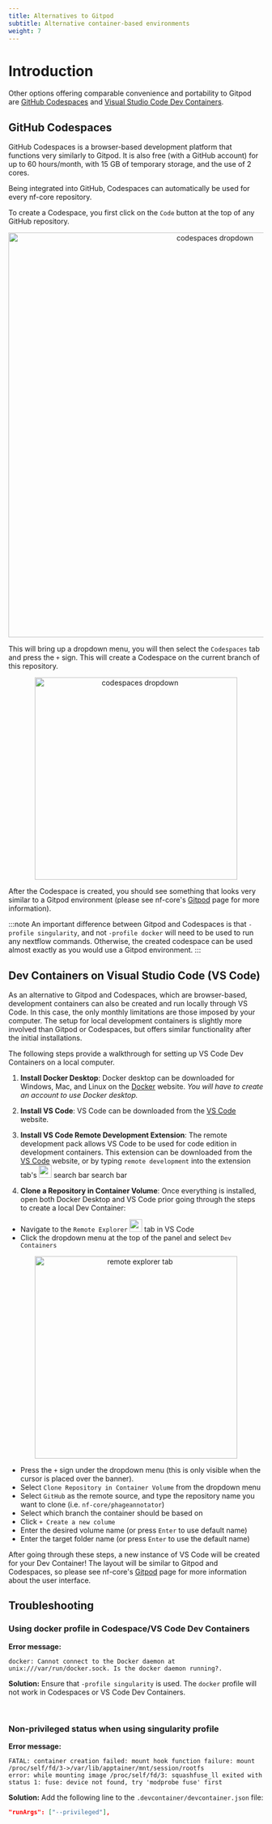 ```yaml
---
title: Alternatives to Gitpod
subtitle: Alternative container-based environments
weight: 7
---
```


# Introduction

Other options offering comparable convenience and portability to Gitpod are [GitHub Codespaces](https://github.com/features/codespaces) and [Visual Studio Code Dev Containers](https://code.visualstudio.com/docs/devcontainers/containers).

## GitHub Codespaces

GitHub Codespaces is a browser-based development platform that functions very similarly to Gitpod. It is also free (with a GitHub account) for up to 60 hours/month, with 15 GB of temporary storage, and the use of 2 cores.

Being integrated into GitHub, Codespaces can automatically be used for every nf-core repository.

To create a Codespace, you first click on the `Code` button at the top of any GitHub repository.

<p align="center">
  <img src="/images/contributing/gitpod/codespaces-button.png" alt="codespaces dropdown" width="800"/>
</p>

This will bring up a dropdown menu, you will then select the `Codespaces` tab and press the `+` sign. This will create a Codespace on the current branch of this repository.

<p align="center">
  <img src="/images/contributing/gitpod/codespaces-dropdown.png" alt="codespaces dropdown" width="400"/>
</p>

After the Codespace is created, you should see something that looks very similar to a Gitpod environment (please see nf-core's [Gitpod](gitpod/index.md) page for more information).

:::note
An important difference between Gitpod and Codespaces is that `-profile singularity`, and not `-profile docker` will need to be used to run any nextflow commands. Otherwise, the created codespace can be used almost exactly as you would use a Gitpod environment.
:::

## Dev Containers on Visual Studio Code (VS Code)

As an alternative to Gitpod and Codespaces, which are browser-based, development containers can also be created and run locally through VS Code. In this case, the only monthly limitations are those imposed by your computer. The setup for local development containers is slightly more involved than Gitpod or Codespaces, but offers similar functionality after the initial installations.

The following steps provide a walkthrough for setting up
VS Code Dev Containers on a local computer.

1. **Install Docker Desktop**: Docker desktop can be downloaded for Windows, Mac, and Linux on the [Docker](https://www.docker.com/products/docker-desktop/) website. _You will have to create an account to use Docker desktop._

2. **Install VS Code**: VS Code can be downloaded from the [VS Code](https://code.visualstudio.com/Download) website.

3. **Install VS Code Remote Development Extension**: The remote development pack allows VS Code to be used for code edition in development containers. This extension can be downloaded from the [VS Code](https://code.visualstudio.com/Download) website, or by typing `remote development` into the extension tab's
   <img src="/images/contributing/gitpod/extension.png" alt="codespaces dropdown" width="25"/> search bar search bar

4. **Clone a Repository in Container Volume**: Once everything is installed, open both Docker Desktop and VS Code prior going through the steps to create a local Dev Container:

- Navigate to the `Remote Explorer`
  <img src="/images/contributing/gitpod/remote-explorer-tab.png" alt="remote explorer tab" width="25"/> tab in VS Code
- Click the dropdown menu at the top of the panel and select `Dev Containers`

<p align="center">
  <img src="/images/contributing/gitpod/remote-explorer-dropdown.png" alt="remote explorer tab" width="400"/>
</p>

- Press the `+` sign under the dropdown menu (this is only visible when the cursor is placed over the banner).
- Select `Clone Repository in Container Volume` from the dropdown menu
- Select `GitHub` as the remote source, and type the repository name you want to clone (i.e. `nf-core/phageannotator`)
- Select which branch the container should be based on
- Click `+ Create a new colume`
- Enter the desired volume name (or press `Enter` to use default name)
- Enter the target folder name (or press `Enter` to use the default name)

After going through these steps, a new instance of VS Code will be created for your Dev Container! The layout will be similar to Gitpod and Codespaces, so please see nf-core's [Gitpod](/docs/contributing/gitpod) page for more information about the user interface.

## Troubleshooting

### Using docker profile in Codespace/VS Code Dev Containers

**Error message:**

```console
docker: Cannot connect to the Docker daemon at unix:///var/run/docker.sock. Is the docker daemon running?.
```

**Solution:** Ensure that `-profile singularity` is used. The `docker` profile will not work in Codespaces or VS Code Dev Containers.

<br>

### Non-privileged status when using singularity profile

**Error message:**

```console
FATAL: container creation failed: mount hook function failure: mount /proc/self/fd/3->/var/lib/apptainer/mnt/session/rootfs
error: while mounting image /proc/self/fd/3: squashfuse_ll exited with status 1: fuse: device not found, try 'modprobe fuse' first
```

**Solution:** Add the following line to the `.devcontainer/devcontainer.json` file:

```json title="devcontainer.json"
"runArgs": ["--privileged"],
```
